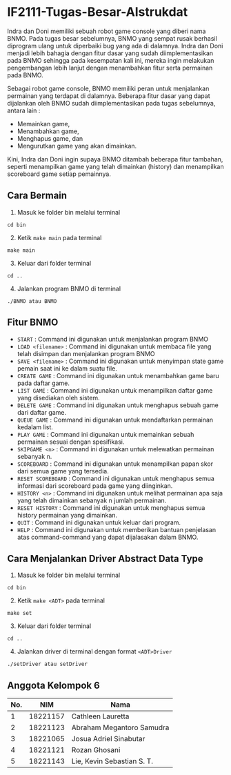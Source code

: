 # IF2111-Tugas-Besar-Alstrukdat

Indra dan Doni memiliki sebuah robot game console yang diberi nama BNMO. Pada tugas besar sebelumnya, BNMO yang sempat rusak berhasil diprogram ulang untuk diperbaiki bug yang ada di dalamnya. Indra dan Doni menjadi lebih bahagia dengan fitur dasar yang sudah diimplementasikan pada BNMO sehingga pada kesempatan kali ini, mereka ingin melakukan pengembangan lebih lanjut dengan menambahkan fitur serta permainan pada BNMO.

Sebagai robot game console, BNMO memiliki peran untuk menjalankan permainan yang terdapat di dalamnya. Beberapa fitur dasar yang dapat dijalankan oleh BNMO sudah diimplementasikan pada tugas sebelumnya, antara lain : 
- Memainkan game, 
- Menambahkan game, 
- Menghapus game, dan 
- Mengurutkan game yang akan dimainkan. 

Kini, Indra dan Doni ingin supaya BNMO ditambah beberapa fitur tambahan, seperti menampilkan game yang telah dimainkan (history) dan menampilkan scoreboard game setiap pemainnya.
  
## Cara Bermain

1. Masuk ke folder bin melalui terminal

```
cd bin
```

2. Ketik `make main` pada terminal

```
make main
```

3. Keluar dari folder terminal

```
cd ..
```

4. Jalankan program BNMO di terminal

```
./BNMO atau BNMO
```

## Fitur BNMO

- `START`            : Command ini digunakan untuk menjalankan program BNMO
- `LOAD <filename>`  : Command ini digunakan untuk membaca file yang telah disimpan dan menjalankan program BNMO
- `SAVE <filename>`  : Command ini digunakan untuk menyimpan state game pemain saat ini ke dalam suatu file.
- `CREATE GAME`      : Command ini digunakan untuk menambahkan game baru pada daftar game.
- `LIST GAME`        : Command ini digunakan untuk menampilkan daftar game yang disediakan oleh sistem.
- `DELETE GAME`      : Command ini digunakan untuk menghapus sebuah game dari daftar game.
- `QUEUE GAME`       : Command ini digunakan untuk mendaftarkan permainan kedalam list.
- `PLAY GAME`        : Command ini digunakan untuk memainkan sebuah permainan sesuai dengan spesifikasi.
- `SKIPGAME <n>`     : Command ini digunakan untuk melewatkan permainan sebanyak n.
- `SCOREBOARD`       : Command ini digunakan untuk menampilkan papan skor dari semua game yang tersedia.
- `RESET SCOREBOARD` : Command ini digunakan untuk menghapus semua informasi dari scoreboard pada game yang diinginkan.
- `HISTORY <n>`      : Command ini digunakan untuk melihat permainan apa saja yang telah dimainkan sebanyak n jumlah permainan.
- `RESET HISTORY`    : Command ini digunakan untuk menghapus semua history permainan yang dimainkan.
- `QUIT`             : Command ini digunakan untuk keluar dari program.
- `HELP`             : Command ini digunakan untuk memberikan bantuan penjelasan atas command-command yang dapat dijalasakan dalam BNMO.

## Cara Menjalankan Driver Abstract Data Type

1. Masuk ke folder bin melalui terminal

```
cd bin
```

2. Ketik `make <ADT>`  pada terminal

```
make set
```

3. Keluar dari folder terminal

```
cd ..
```

4. Jalankan driver di terminal dengan format `<ADT>Driver`

```
./setDriver atau setDriver
```

## Anggota Kelompok 6

| No. | NIM | Nama |
|-----|-----|------|
| 1 | 18221157 | Cathleen Lauretta |
| 2 | 18221123 | Abraham Megantoro Samudra |
| 3 | 18221065 | Josua Adriel Sinabutar |
| 4 | 18221121 | Rozan Ghosani |
| 5 | 18221143 | Lie, Kevin Sebastian S. T. |